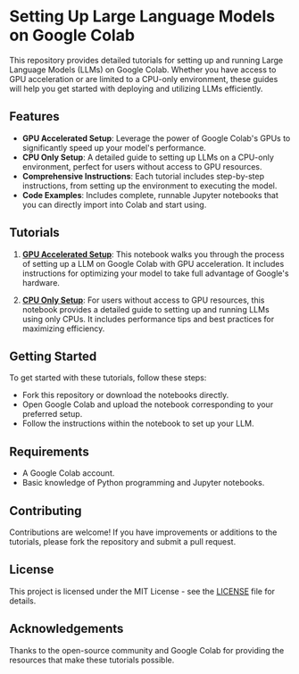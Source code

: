 
# Setting Up Large Language Models on Google Colab

This repository provides detailed tutorials for setting up and running Large Language Models (LLMs) on Google Colab. Whether you have access to GPU acceleration or are limited to a CPU-only environment, these guides will help you get started with deploying and utilizing LLMs efficiently.

## Features

- **GPU Accelerated Setup**: Leverage the power of Google Colab's GPUs to significantly speed up your model's performance.
- **CPU Only Setup**: A detailed guide to setting up LLMs on a CPU-only environment, perfect for users without access to GPU resources.
- **Comprehensive Instructions**: Each tutorial includes step-by-step instructions, from setting up the environment to executing the model.
- **Code Examples**: Includes complete, runnable Jupyter notebooks that you can directly import into Colab and start using.

## Tutorials

1. **[GPU Accelerated Setup](Setup%20LLM%20on%20Google%20Colab:%20GPU%20Accelerated.ipynb)**: This notebook walks you through the process of setting up a LLM on Google Colab with GPU acceleration. It includes instructions for optimizing your model to take full advantage of Google's hardware.

2. **[CPU Only Setup](Setup%20LLM%20on%20Google%20Colab:%20CPU%20Only.ipynb)**: For users without access to GPU resources, this notebook provides a detailed guide to setting up and running LLMs using only CPUs. It includes performance tips and best practices for maximizing efficiency.

## Getting Started

To get started with these tutorials, follow these steps:
- Fork this repository or download the notebooks directly.
- Open Google Colab and upload the notebook corresponding to your preferred setup.
- Follow the instructions within the notebook to set up your LLM.

## Requirements

- A Google Colab account.
- Basic knowledge of Python programming and Jupyter notebooks.

## Contributing

Contributions are welcome! If you have improvements or additions to the tutorials, please fork the repository and submit a pull request.

## License

This project is licensed under the MIT License - see the [LICENSE](LICENSE) file for details.

## Acknowledgements

Thanks to the open-source community and Google Colab for providing the resources that make these tutorials possible.
